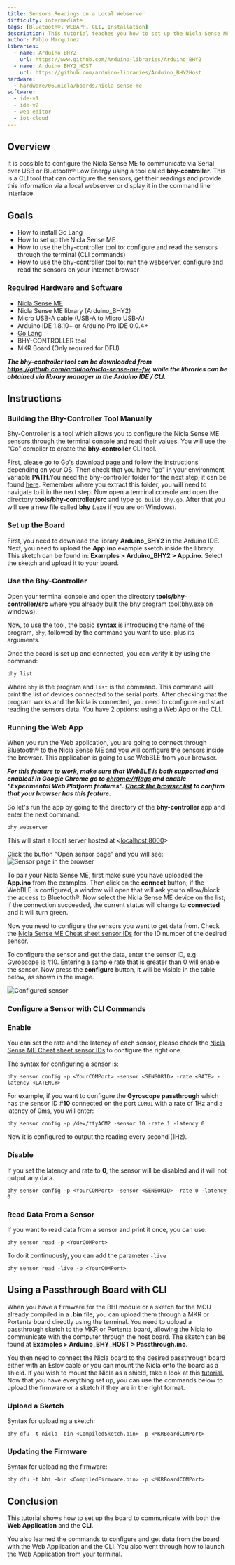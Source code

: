 ```yaml
---
title: Sensors Readings on a Local Webserver
difficulty: intermediate
tags: [Bluetooth®, WEBAPP, CLI, Installation]
description: This tutorial teaches you how to set up the Nicla Sense ME and your computer to use the already built tool to get data and configure the board using a CLI app.
author: Pablo Marquínez
libraries:
  - name: Arduino BHY2
    url: https://www.github.com/Arduino-libraries/Arduino_BHY2
  - name: Arduino BHY2_HOST
    url: https://github.com/arduino-libraries/Arduino_BHY2Host
hardware:
  - hardware/06.nicla/boards/nicla-sense-me
software:
  - ide-v1
  - ide-v2
  - web-editor
  - iot-cloud
---
```


## Overview
It is possible to configure the Nicla Sense ME to communicate via Serial over USB or Bluetooth® Low Energy using a tool called **bhy-controller**. This is a CLI tool that can configure the sensors, get their readings and provide this information via a local webserver or display it in the command line interface.

## Goals

- How to install Go Lang
- How to set up the Nicla Sense ME
- How to use the bhy-controller tool to: configure and read the sensors through the terminal (CLI commands)
- How to use the bhy-controller tool to: run the webserver, configure and read the sensors on your internet browser

### Required Hardware and Software

- [Nicla Sense ME](https://store.arduino.cc/nicla-sense-me)
- Nicla Sense ME library (Arduino_BHY2)
- Micro USB-A cable (USB-A to Micro USB-A)
- Arduino IDE 1.8.10+  or Arduino Pro IDE 0.0.4+
- [Go Lang](https://golang.org/)
- BHY-CONTROLLER tool
- MKR Board (Only required for DFU)

***The bhy-controller tool can be downloaded from https://github.com/arduino/nicla-sense-me-fw, while the libraries can be obtained via library manager in the Arduino IDE / CLI.***

## Instructions

### Building the Bhy-Controller Tool Manually

Bhy-Controller is a tool which allows you to configure the Nicla Sense ME sensors through the terminal console and read their values. You will use the "Go" compiler to create the **bhy-controller** CLI tool.

First, please go to [Go's download page](https://golang.org/dl/) and follow the instructions depending on your OS. Then check that you have "go" in your environment variable **PATH**.You need the bhy-controller folder for the next step, it can be found [here](https://github.com/arduino/nicla-sense-me-fw). Remember where you extract this folder, you will need to navigate to it in the next step. Now open a terminal console and open the directory **tools/bhy-controller/src** and type `go build bhy.go`. After that you will see a new file called **bhy** (.exe if you are on Windows).


### Set up the Board

First, you need to download the library **Arduino_BHY2** in the Arduino IDE. Next, you need to upload the **App.ino** example sketch inside the library. This sketch can be found in: **Examples > Arduino_BHY2 > App.ino**. Select the sketch and upload it to your board.

### Use the Bhy-Controller

Open your terminal console and open the directory **tools/bhy-controller/src** where you already built the bhy program tool(bhy.exe on windows).

Now, to use the tool, the basic **syntax** is introducing the name of the program, `bhy`, followed by the command you want to use, plus its arguments.

Once the board is set up and connected, you can verify it by using the command:

```arduino
bhy list
```

Where `bhy` is the program and `list` is the command. This command will print the list of devices connected to the serial ports. After checking that the program works and the Nicla is connected, you need to configure and start reading the sensors data. You have 2 options: using a Web App or the CLI.

### Running the Web App

When you run the Web application, you are going to connect through Bluetooth® to the Nicla Sense ME and you will configure the sensors inside the browser. This application is going to use WebBLE from your browser.

***For this feature to work, make sure that WebBLE is both supported and enabled! In Google Chrome go to [chrome://flags]() and enable "Experimental Web Platform features". [Check the browser list](https://developer.mozilla.org/en-US/docs/Web/API/Web_Bluetooth_API#browser_compatibility) to confirm that your browser has this feature.***

So let's run the app by going to the directory of the **bhy-controller** app and enter the next command:

```arduino
bhy webserver
```

This will start a local server hosted at <[localhost:8000](localhost:8000)>

Click the button "Open sensor page" and you will see:
![Sensor page in the browser](assets/web-ble-unpaired.png)

To pair your Nicla Sense ME, first make sure you have uploaded the **App.ino** from the examples. Then click on the **connect** button; if the WebBLE is configured, a window will open that will ask you to allow/block the access to Bluetooth®. Now select the Nicla Sense ME device on the list; if the connection succeeded, the current status will change to **connected** and it will turn green.

Now you need to configure the sensors you want to get data from. Check the [Nicla Sense ME Cheat sheet sensor IDs](https://docs.arduino.cc/tutorials/nicla-sense-me/cheat-sheet#sensor-ids) for the ID number of the desired sensor.

To configure the sensor and get the data, enter the sensor ID, e.g Gyroscope is #10. Entering a sample rate that is greater than 0 will enable the sensor. Now press the **configure** button, it will be visible in the table below, as shown in the image.

![Configured sensor](assets/web-ble-configured.png)

### Configure a Sensor with CLI Commands

### Enable
You can set the rate and the latency of each sensor, please check the [Nicla Sense ME Cheat sheet sensor IDs](https://docs.arduino.cc/tutorials/nicla-sense-me/cheat-sheet#sensor-ids) to configure the right one.

The syntax for configuring a sensor is:

`bhy sensor config -p <YourCOMPort> -sensor <SENSORID> -rate <RATE> -latency <LATENCY>`

For example, if you want to configure the **Gyroscope passthrough** which has the sensor ID #**10** connected on the port `COM01` with a rate of 1Hz and a latency of 0ms, you will enter:

`bhy sensor config -p /dev/ttyACM2 -sensor 10 -rate 1 -latency 0`

Now it is configured to output the reading every second (1Hz).

### Disable
If you set the latency and rate to **0**, the sensor will be disabled and it will not output any data.

`bhy sensor config -p <YourCOMPort> -sensor <SENSORID> -rate 0 -latency 0`

### Read Data From a Sensor
If you want to read data from a sensor and print it once, you can use:

`bhy sensor read -p <YourCOMPort>`

To do it continuously, you can add the parameter `-live`

`bhy sensor read -live -p <YourCOMPort>`

## Using a Passthrough Board with CLI
When you have a firmware for the BHI module or a sketch for the MCU already compiled in a **.bin** file, you can upload them through a MKR or Portenta board directly using the terminal. You need to upload a passthrough sketch to the MKR or Portenta board, allowing the Nicla to communicate with the computer through the host board. The sketch can be found at **Examples > Arduino_BHY_HOST > Passthrough.ino**.

You then need to connect the Nicla board to the desired passthrough board either with an Eslov cable or you can mount the Nicla onto the board as a shield. If you wish to mount the Nicla as a shield, take a look at this [tutorial.](./use-as-mkr-shield) Now that you have everything set up, you can use the commands below to upload the firmware or a sketch if they are in the right format.

### Upload a Sketch
Syntax for uploading a sketch:

`bhy dfu -t nicla -bin <CompiledSketch.bin> -p <MKRBoardCOMPort>`

### Updating the Firmware
Syntax for uploading the firmware:

`bhy dfu -t bhi -bin <CompiledFirmware.bin> -p <MKRBoardCOMPort>`


## Conclusion

This tutorial shows how to set up the board to communicate with both the **Web Application** and the **CLI**.

You also learned the commands to configure and get data from the board with the Web Application and the CLI. You also went through how to launch the Web Application from your terminal.
